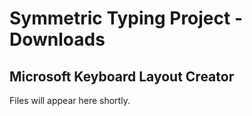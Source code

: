 Symmetric Typing Project - Downloads
====================================

## Microsoft Keyboard Layout Creator

Files will appear here shortly.
